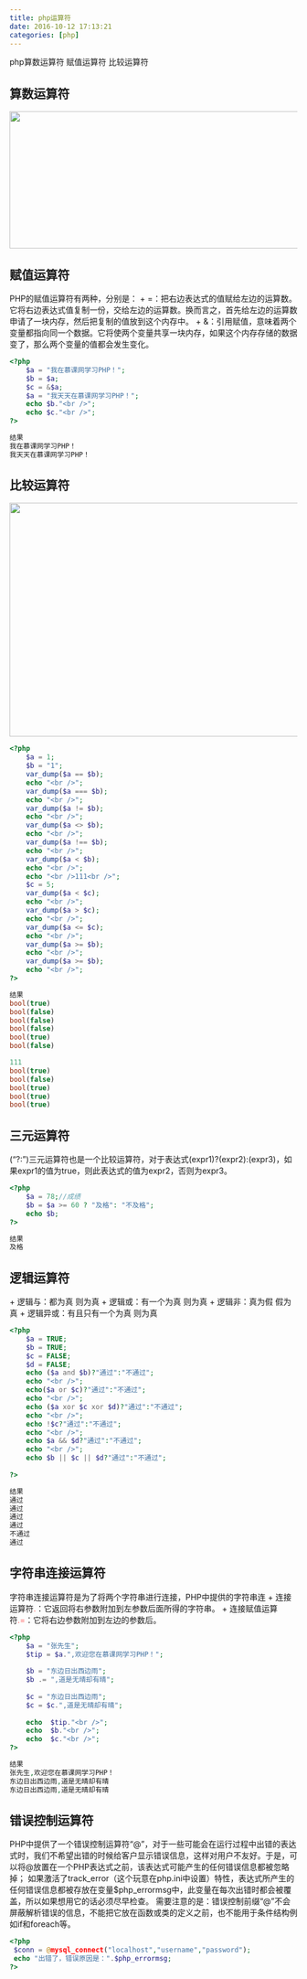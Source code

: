 ```yaml
---
title: php运算符
date: 2016-10-12 17:13:21
categories: [php]
---
```

php算数运算符 赋值运算符 比较运算符
<!-- more -->

<h2>算数运算符</h2>
<img src="/images/7.png" width="530" height="240" />

<h2>赋值运算符</h2>
PHP的赋值运算符有两种，分别是：
+ =：把右边表达式的值赋给左边的运算数。它将右边表达式值复制一份，交给左边的运算数。换而言之，首先给左边的运算数申请了一块内存，然后把复制的值放到这个内存中。
+ &amp;：引用赋值，意味着两个变量都指向同一个数据。它将使两个变量共享一块内存，如果这个内存存储的数据变了，那么两个变量的值都会发生变化。

```php
<?php 
    $a = "我在慕课网学习PHP！";
	$b = $a;
    $c = &$a;
	$a = "我天天在慕课网学习PHP！";
	echo $b."<br />";
	echo $c."<br />";
?>

结果
我在慕课网学习PHP！
我天天在慕课网学习PHP！
```
<h2>比较运算符</h2>
<img src="/images/8.png" width="660" height="409" />

```php
<?php  
    $a = 1;
    $b = "1";
	var_dump($a == $b);
	echo "<br />";
	var_dump($a === $b);
	echo "<br />";
	var_dump($a != $b);
	echo "<br />";
	var_dump($a <> $b);
	echo "<br />";
	var_dump($a !== $b);
	echo "<br />";
	var_dump($a < $b);
	echo "<br />";
    echo "<br />111<br />";
	$c = 5;
	var_dump($a < $c);
	echo "<br />";
	var_dump($a > $c);
	echo "<br />";
	var_dump($a <= $c);
	echo "<br />";
	var_dump($a >= $b);
	echo "<br />";
	var_dump($a >= $b);
	echo "<br />";
?>

结果
bool(true) 
bool(false) 
bool(false) 
bool(false) 
bool(true) 
bool(false) 

111
bool(true) 
bool(false) 
bool(true) 
bool(true) 
bool(true) 
```

<h2>三元运算符</h2>
(“?:”)三元运算符也是一个比较运算符，对于表达式(expr1)?(expr2):(expr3)，如果expr1的值为true，则此表达式的值为expr2，否则为expr3。


```php
<?php 
    $a = 78;//成绩
	$b = $a >= 60 ? "及格": "不及格"; 
	echo $b;
?>

结果
及格
```

<h2>逻辑运算符</h2>
+ 逻辑与：都为真 则为真
+ 逻辑或：有一个为真 则为真
+ 逻辑非：真为假 假为真
+ 逻辑异或：有且只有一个为真 则为真


```php
<?php 
    $a = TRUE; 
    $b = TRUE; 
	$c = FALSE; 
	$d = FALSE; 
	echo ($a and $b)?"通过":"不通过";
	echo "<br />";
	echo($a or $c)?"通过":"不通过";
	echo "<br />";
	echo ($a xor $c xor $d)?"通过":"不通过";
	echo "<br />";
	echo !$c?"通过":"不通过";
	echo "<br />";
    echo $a && $d?"通过":"不通过";
	echo "<br />";
	echo $b || $c || $d?"通过":"不通过";
	
?>

结果
通过
通过
通过
通过
不通过
通过

```

<h2>字符串连接运算符</h2>
字符串连接运算符是为了将两个字符串进行连接，PHP中提供的字符串连
+ 连接运算符<font color=#FF6666>.</font>：它返回将右参数附加到左参数后面所得的字符串。
+ 连接赋值运算符<font color=#FF6666>.=</font>：它将右边参数附加到左边的参数后。

```php
<?php 
    $a = "张先生";
	$tip = $a.",欢迎您在慕课网学习PHP！";
	
    $b = "东边日出西边雨";	
    $b .= ",道是无晴却有晴";
    
	$c = "东边日出西边雨";	
    $c = $c.",道是无晴却有晴";
    
	echo  $tip."<br />";
	echo  $b."<br />";
	echo  $c."<br />";
?>

结果
张先生,欢迎您在慕课网学习PHP！
东边日出西边雨,道是无晴却有晴
东边日出西边雨,道是无晴却有晴
```

<h2>错误控制运算符</h2>
PHP中提供了一个错误控制运算符“@”，对于一些可能会在运行过程中出错的表达式时，我们不希望出错的时候给客户显示错误信息，这样对用户不友好。于是，可以将@放置在一个PHP表达式之前，该表达式可能产生的任何错误信息都被忽略掉；
如果激活了track_error（这个玩意在php.ini中设置）特性，表达式所产生的任何错误信息都被存放在变量$php_errormsg中，此变量在每次出错时都会被覆盖，所以如果想用它的话必须尽早检查。
需要注意的是：错误控制前缀“@”不会屏蔽解析错误的信息，不能把它放在函数或类的定义之前，也不能用于条件结构例如if和foreach等。

```php
<?php  
 $conn = @mysql_connect("localhost","username","password");
 echo "出错了，错误原因是：".$php_errormsg;
?>
```





<!--<img src="/images/6.png" width="800" height="263" />-->
<!--<font color=#FF6666></font>-->
